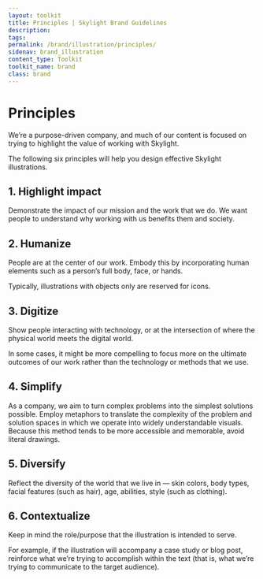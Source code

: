 ```yaml
---
layout: toolkit
title: Principles | Skylight Brand Guidelines
description:
tags:
permalink: /brand/illustration/principles/
sidenav: brand_illustration
content_type: Toolkit
toolkit_name: brand
class: brand
---
```


# Principles

We’re a purpose-driven company, and much of our content is focused on trying to highlight the value of working with Skylight.

The following six principles will help you design effective Skylight illustrations.

## 1. Highlight impact

Demonstrate the impact of our mission and the work that we do. We want people to understand why working with us benefits them and society.

## 2. Humanize

People are at the center of our work. Embody this by incorporating human elements such as a person’s full body, face, or hands.

Typically, illustrations with objects only are reserved for icons.

## 3. Digitize

Show people interacting with technology, or at the intersection of where the physical world meets the digital world.

In some cases, it might be more compelling to focus more on the ultimate outcomes of our work rather than the technology or methods that we use.

## 4. Simplify

As a company, we aim to turn complex problems into the simplest solutions possible. Employ metaphors to translate the complexity of the problem and solution spaces in which we operate into widely understandable visuals. Because this method tends to be more accessible and memorable, avoid literal drawings.

## 5. Diversify

Reflect the diversity of the world that we live in — skin colors, body types, facial features (such as hair), age, abilities, style (such as clothing).

## 6. Contextualize

Keep in mind the role/purpose that the illustration is intended to serve.

For example, if the illustration will accompany a case study or blog post, reinforce what we’re trying to accomplish within the text (that is, what we’re trying to communicate to the target audience).
